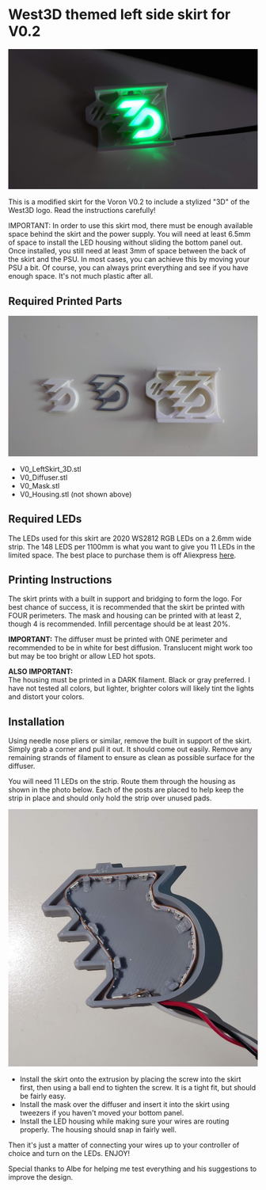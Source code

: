 # West3D themed left side skirt for V0.2

![v0 skirt](https://github.com/oogoom/Voron-Skirt-Mods/blob/main/West3D/V0/images/Front.JPG)

This is a modified skirt for the Voron V0.2 to include a stylized "3D" of the West3D logo.  Read the instructions carefully!  

IMPORTANT:  In order to use this skirt mod, there must be enough available space behind the skirt and the power supply.  You will need at least 6.5mm of space to install the LED housing without sliding the bottom panel out.  Once installed, you still need at least 3mm of space between the back of the skirt and the PSU.  In most cases, you can achieve this by moving your PSU a bit.  Of course, you can always print everything and see if you have enough space.  It's not much plastic after all.

## Required Printed Parts

![printed parts](https://github.com/oogoom/Voron-Skirt-Mods/blob/main/West3D/V0/images/parts.JPG)

- V0_LeftSkirt_3D.stl
- V0_Diffuser.stl
- V0_Mask.stl
- V0_Housing.stl (not shown above)

## Required LEDs

The LEDs used for this skirt are 2020 WS2812 RGB LEDs on a 2.6mm wide strip.  The 148 LEDS per 1100mm is what you want to give you 11 LEDs in the limited space.  The best place to purchase them is off Aliexpress [here](https://www.aliexpress.us/item/3256804268655878.html?spm=a2g0o.order_detail.order_detail_item.3.12c3f19c69yvgm&gatewayAdapt=glo2usa).

## Printing Instructions

The skirt prints with a built in support and bridging to form the logo.  For best chance of success, it is recommended that the skirt be printed with FOUR perimeters.  The mask and housing can be printed with at least 2, though 4 is recommended.  Infill percentage should be at least 20%.

**IMPORTANT:** 
The diffuser must be printed with ONE perimeter and recommended to be in white for best diffusion.  Translucent might work too but may be too bright or allow LED hot spots.  

**ALSO IMPORTANT:**  
The housing must be printed in a DARK filament.  Black or gray preferred.  I have not tested all colors, but lighter, brighter colors will likely tint the lights and distort your colors.

## Installation

Using needle nose pliers or similar, remove the built in support of the skirt.  Simply grab a corner and pull it out.  It should come out easily.  Remove any remaining strands of filament to ensure as clean as possible surface for the diffuser.

You will need 11 LEDs on the strip.  Route them through the housing as shown in the photo below.  Each of the posts are placed to help keep the strip in place and should only hold the strip over unused pads.

![LED routing](https://github.com/oogoom/Voron-Skirt-Mods/blob/main/West3D/V0/images/DSC_0038.JPG)

- Install the skirt onto the extrusion by placing the screw into the skirt first, then using a ball end to tighten the screw.  It is a tight fit, but should be fairly easy.  
- Install the mask over the diffuser and insert it into the skirt using tweezers if you haven't moved your bottom panel.  
- Install the LED housing while making sure your wires are routing properly.  The housing should snap in fairly well. 

Then it's just a matter of connecting your wires up to your controller of choice and turn on the LEDs.  ENJOY!

Special thanks to Albe for helping me test everything and his suggestions to improve the design.
